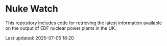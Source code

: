 # Nuke Watch

This repository includes code for retrieving the latest information available on the output of EDF nuclear power plants in the UK.

Last updated: 2025-07-05 18:20